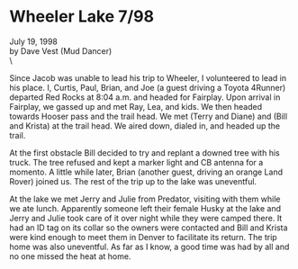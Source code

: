 # Wheeler Lake 7/98

July 19, 1998\
by Dave Vest (Mud Dancer)\
\

Since Jacob was unable to lead his trip to Wheeler, I volunteered to lead in his place. I, Curtis, Paul, Brian, and Joe (a guest driving a Toyota 4Runner) departed Red Rocks at 8:04 a.m. and headed for Fairplay. Upon arrival in Fairplay, we gassed up and met Ray, Lea, and kids. We then headed towards Hooser pass and the trail head. We met (Terry and Diane) and (Bill and Krista) at the trail head. We aired down, dialed in, and headed up the trail.

At the first obstacle Bill decided to try and replant a downed tree with his truck. The tree refused and kept a marker light and CB antenna for a momento. A little while later, Brian (another guest, driving an orange Land Rover) joined us. The rest of the trip up to the lake was uneventful.

At the lake we met Jerry and Julie from Predator, visiting with them while we ate lunch. Apparently someone left their female Husky at the lake and Jerry and Julie took care of it over night while they were camped there. It had an ID tag on its collar so the owners were contacted and Bill and Krista were kind enough to meet them in Denver to facilitate its return. The trip home was also uneventful. As far as I know, a good time was had by all and no one missed the heat at home.
